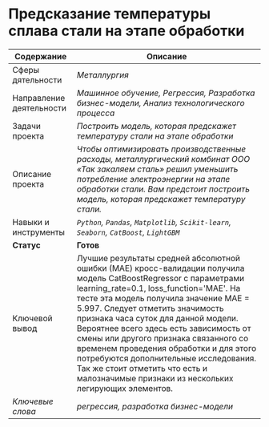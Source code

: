 # Предсказание температуры сплава стали на этапе обработки
Содержание | Описание |
 ------------- | ---------------- |
Сферы дятельности | *Металлургия*
Направление деятельности | *Машинное обучение, Регрессия, Разработка бизнес-модели, Анализ технологического процесса*
Задачи проекта  | *Построить модель, которая предскажет температуру стали на этапе обработки*
Описание проекта | *Чтобы оптимизировать производственные расходы, металлургический комбинат ООО «Так закаляем сталь» решил уменьшить потребление электроэнергии на этапе обработки стали. Вам предстоит построить модель, которая предскажет температуру стали.*
Навыки и инструменты | *`Python`, `Pandas`, `Matplotlib`, `Scikit-learn`, `Seaborn`, `CatBoost`, `LightGBM`*
**Статус** | **Готов**
Ключевой вывод | Лучшие результаты средней абсолютной ошибки (МАЕ) кросс-валидации получила модель CatBoostRegressor с параметрами learning_rate=0.1, loss_function='MAE'. На тесте эта модель получила значение МАЕ = 5.997. Следует отметить значимость признака часа суток для данной модели. Вероятнее всего здесь есть зависимость от смены или другого признака связанного со временем проведения обработки и для этого потребуются дополнительные исследования. Так же стоит отметить что есть и малозначимые признаки из нескольких легирующих элементов.
*Ключевые слова* | *регрессия, разработка бизнес-модели*
